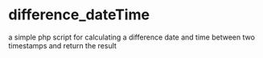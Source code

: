# difference_dateTime
a simple php script for calculating a difference date and time between two timestamps and return the result
